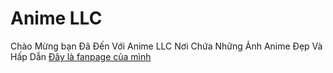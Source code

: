 # Anime LLC
Chào Mừng bạn Đã Đến Với Anime LLC Nơi Chứa Những Ảnh Anime Đẹp Và Hấp Dẫn
[Đây là fanpage của mình](www.facebook.com/abbv10xyz)
